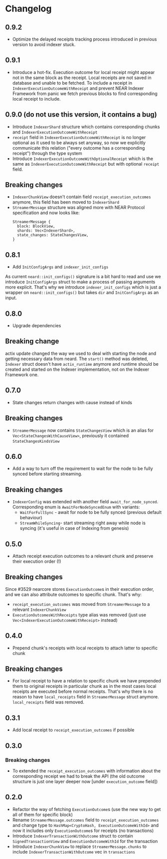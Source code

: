 # Changelog

## 0.9.2

* Optimize the delayed receipts tracking process introduced in previous version to avoid indexer stuck.

## 0.9.1

* Introduce a hot-fix. Execution outcome for local receipt might appear not in the same block as the receipt. Local receipts are not saved in database and unable to be fetched. To include a receipt in `IndexerExecutionOutcomeWithReceipt` and prevent NEAR Indexer Framework from panic we fetch previous blocks to find corresponding local receipt to include.

## 0.9.0 (do not use this version, it contains a bug)

* Introduce `IndexerShard` structure which contains corresponding chunks and `IndexerExecutionOutcomeWithReceipt`
* `receipt` field in `IndexerExecutionOutcomeWithReceipt` is no longer optional as it used to be always set anyway, 
so now we explicitly communicate this relation ("every outcome has a corresponding receipt") through the type system
* Introduce `IndexerExecutionOutcomeWithOptionalReceipt` which is the same as `IndexerExecutionOutcomeWithReceipt`
but with optional `receipt` field.

## Breaking changes

* `IndexerChunkView` doesn't contain field `receipt_execution_outcomes` anymore, this field has been moved to `IndexerShard`
* `StreamerMessage` structure was aligned more with NEAR Protocol specification and now looks like:
  ```
  StreamerMessage {
    block: BlockView,
    shards: Vec<IndexerShard>,
    state_changes: StateChangesView,  
  }
  ```

## 0.8.1

* Add `InitConfigArgs` and `indexer_init_configs`

As current `neard::init_configs()` signature is a bit hard to read and use we introduce `InitConfigArgs` struct to make a process of passing arguments more explicit. That's why we introduce `indexer_init_configs` which is just a wrapper on `neard::init_configs()` but takes `dir` and `InitConfigArgs` as an input.

## 0.8.0

* Upgrade dependencies

## Breaking change

actix update changed the way we used to deal with starting the node and getting necessary data from neard.
The `start()` method was deleted, `Indexer` struct doesn't have `actix_runtime` anymore and runtime should be
created and started on the Indexer implementation, not on the Indexer Framework one.

## 0.7.0

* State changes return changes with cause instead of kinds

## Breaking changes

* `StreamerMessage` now contains `StateChangesView` which is an alias for  `Vec<StateChangesWithCauseView>`, previously it contained `StateChangesKindsView`

## 0.6.0

* Add a way to turn off the requirement to wait for the node to be fully synced before starting streaming.

## Breaking changes

* `IndexerConfig` was extended with another field `await_for_node_synced`. Corresponding enum is `AwaitForNodeSyncedEnum` with variants:
  * `WaitForFullSync` - await for node to be fully synced (previous default behaviour)
  * `StreamWhileSyncing`- start streaming right away while node is syncing (it's useful in case of Indexing from genesis)

## 0.5.0

* Attach receipt execution outcomes to a relevant chunk and preserve their execution order (!)

## Breaking changes

Since #3529 nearcore stores `ExecutionOutcome`s in their execution order, and we can also attribute outcomes to specific chunk. That's why:
* `receipt_execution_outcomes` was moved from `StreamerMessage` to a relevant `IndexerChunkView`
* `ExecutionOutcomesWithReceipts` type alias was removed (just use `Vec<IndexerExecutionOutcomeWithReceipt>` instead)

## 0.4.0

* Prepend chunk's receipts with local receipts to attach latter to specific chunk

## Breaking changes

* For local receipt to have a relation to specific chunk we have prepended them to original receipts in particular chunk
as in the most cases local receipts are executed before normal receipts. That's why there is no reason to have `local_receipts`
field in `StreamerMessage` struct anymore. `local_receipts` field was removed.

## 0.3.1

* Add local receipt to `receipt_execution_outcomes` if possible

## 0.3.0


### Breaking changes

* To extended the `receipt_execution_outcomes` with information about the corresponding receipt we had to break the API
(the old outcome structure is just one layer deeper now [under `execution_outcome` field])

## 0.2.0

* Refactor the way of fetching `ExecutionOutcome`s (use the new way to get all of them for specific block)
* Rename `StreamerMessage.outcomes` field to `receipt_execution_outcomes` and change type to `HashMap<CryptoHash, ExecutionOutcomeWithId>` and now it includes only `ExecutionOutcome`s for receipts (no transactions)
* Introduce `IndexerTransactionWithOutcome` struct to contain `SignedTransactionView` and `ExecutionOutcomeWithId` for the transaction
* Introduce `IndexerChunkView` to replace `StreamerMessage.chunks` to include `IndexerTransactionWithOutcome` vec in `transactions`
